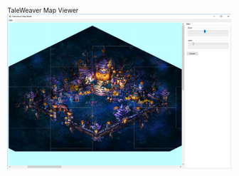TaleWeaver Map Viewer <br />
![alt tag](https://raw.githubusercontent.com/caznova/TWMapEditor/master/images.png)
